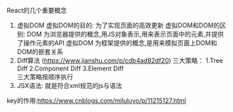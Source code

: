 React的几个重要概念
1. 虚拟DOM
     虚拟DOM的目的: 为了实现页面的高效更新
     虚拟DOM和DOM的区别: 
       DOM 为浏览器提供的概念,用JS对象表示,用来表示页面中的元素,并提供了操作元素的API
       虚拟DOM 为框架提供的概念,是用来模拟页面上DOM和DOM的嵌套关系
2. Diff算法  (https://www.jianshu.com/p/cdb4ad82df20)
      三大策略：
        1.Tree Diff
        2.Component Diff
        3.Element Diff    
      三大策略按顺序执行
3. JSX语法: 就是符合xml规范的js与语法

key的作用:https://www.cnblogs.com/miluluyo/p/11215127.html